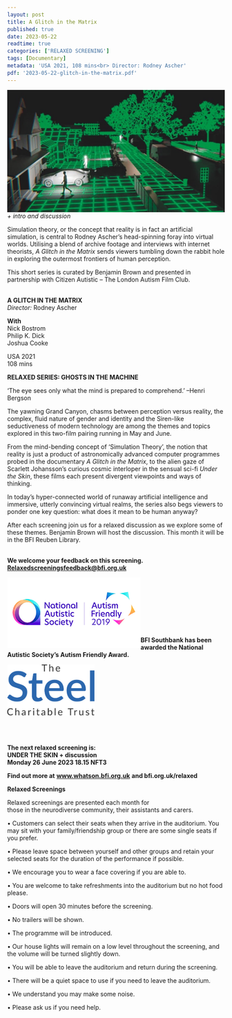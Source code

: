 ```yaml
---
layout: post
title: A Glitch in the Matrix
published: true
date: 2023-05-22
readtime: true
categories: ['RELAXED SCREENING']
tags: [Documentary]
metadata: 'USA 2021, 108 mins<br> Director: Rodney Ascher'
pdf: '2023-05-22-glitch-in-the-matrix.pdf'
---
```


<img style="float: left;" src="/img/glitch-in-the-matrix-01.jpeg"><br><br><br><br><br><br><br><br><br><br><br>

_+ intro and discussion_

Simulation theory, or the concept that reality is in fact an artificial simulation, is central to Rodney Ascher’s head-spinning foray into virtual worlds. Utilising a blend of archive footage and interviews with internet theorists, _A Glitch in the Matrix_ sends viewers tumbling down the rabbit hole in exploring the outermost frontiers of human perception.

This short series is curated by Benjamin Brown and presented in partnership with Citizen Autistic – The London Autism Film Club.
<br><br>

**A GLITCH IN THE MATRIX**  
_Director:_ Rodney Ascher    

**With**  
Nick Bostrom  
Philip K. Dick  
Joshua Cooke

USA 2021  
108 mins
<br>


**RELAXED SERIES: GHOSTS IN THE MACHINE**  

‘The eye sees only what the mind is prepared to comprehend.’ –Henri Bergson

The yawning Grand Canyon, chasms between perception versus reality, the complex, fluid nature of gender and identity and the Siren-like seductiveness of modern technology are among the themes and topics explored in this two-film pairing running in May and June.

From the mind-bending concept of ‘Simulation Theory’, the notion that reality is just a product of astronomically advanced computer programmes probed in the documentary _A Glitch in the Matrix_, to the alien gaze of Scarlett Johansson’s curious cosmic interloper in the sensual sci-fi _Under the Skin_, these films each present divergent viewpoints and ways of thinking.

In today’s hyper-connected world of runaway artificial intelligence and immersive, utterly convincing virtual realms, the series also begs viewers to ponder one key question: what does it mean to be human anyway?

After each screening join us for a relaxed discussion as we explore some of these themes. Benjamin Brown will host the discussion. This month it will be in the BFI Reuben Library.
<br><br>

**We welcome your feedback on this screening. Relaxedscreeningsfeedback@bfi.org.uk**


<img style="float: left;" src="/img/autistic_society.png"><br><br><br><br><br><br><br><br>
**BFI Southbank has been awarded the National Autistic Society’s Autism Friendly Award.**

<img style="float: left;" src="/img/steel-charitable-trust-logo-01.jpg" width="40%" height="40%"><br><br><br><br><br><br><br><br><br><br>


**The next relaxed screening is:<br>
UNDER THE SKIN + discussion  
Monday 26 June 2023 18.15 NFT3**  



**Find out more at**
**www.whatson.bfi.org.uk**
**and bfi.org.uk/relaxed**

**Relaxed Screenings**<br>

Relaxed screenings are presented each month for  
those in the neurodiverse community, their assistants and carers.

• Customers can select their seats when they arrive in the auditorium. You may sit with your family/friendship group or there are some single seats if you prefer.

• Please leave space between yourself and other groups and retain your selected seats for the duration of the performance if possible.

• We encourage you to wear a face covering if you are  able to.

• You are welcome to take refreshments into the auditorium but no hot food please.

• Doors will open 30 minutes before the screening.

• No trailers will be shown.

• The programme will be introduced.

• Our house lights will remain on a low level throughout the screening, and the volume will be turned slightly down.

• You will be able to leave the auditorium and return during the screening.

• There will be a quiet space to use if you need to leave the auditorium.

• We understand you may make some noise.

• Please ask us if you need help.
